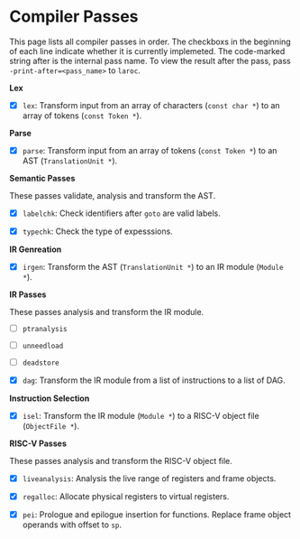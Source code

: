 Compiler Passes
===============

This page lists all compiler passes in order. The checkboxs in the beginning of
each line indicate whether it is currently implemeted. The code-marked string
after is the internal pass name. To view the result after the pass, pass
`-print-after=<pass_name>` to `laroc`.

**Lex**

- [x] `lex`: Transform input from an array of characters (`const char *`) to an
array of tokens (`const Token *`).

**Parse**

- [x] `parse`: Transform input from an array of tokens (`const Token *`) to an AST
(`TranslationUnit *`).

**Semantic Passes**

These passes validate, analysis and transform the AST.

- [x] `labelchk`: Check identifiers after `goto` are valid labels.

- [x] `typechk`: Check the type of expesssions.

**IR Genreation**

- [x] `irgen`: Transform the AST (`TranslationUnit *`) to an IR module (`Module *`).

**IR Passes**

These passes analysis and transform the IR module.

- [ ] `ptranalysis`

- [ ] `unneedload`

- [ ] `deadstore`

- [x] `dag`: Transform the IR module from a list of instructions to a list of
  DAG.

**Instruction Selection**

- [x] `isel`: Transform the IR module (`Module *`) to a RISC-V object file
(`ObjectFile *`).

**RISC-V Passes**

These passes analysis and transform the RISC-V object file.

- [x] `liveanalysis`: Analysis the live range of registers and frame objects.

- [x] `regalloc`: Allocate physical registers to virtual registers.

- [x] `pei`: Prologue and epilogue insertion for functions. Replace frame object
  operands with offset to `sp`.
